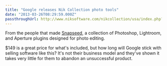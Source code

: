 ```yaml
---
title: "Google releases Nik Collection photo tools"
date: "2013-03-26T08:29:59.000Z"
passthroughUrl: http://www.niksoftware.com/nikcollection/usa/index.php?view=intro%2Fmain.shtml
---
```


From the people that made [Snapseed](http://www.snapseed.com), a collection of Photoshop, Lightroom, and Aperture plugins designed for photo editing.

$149 is a great price for what's included, but how long will Google stick with selling software like this? It's not their business model and they've shown it takes very little for them to abandon an unsuccessful product.